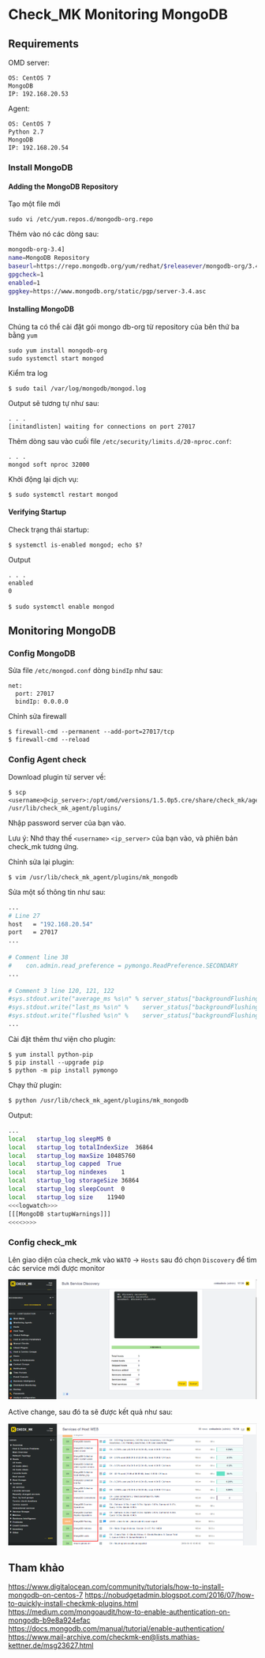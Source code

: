 # Check_MK Monitoring MongoDB 

## Requirements 

OMD server:

	OS: CentOS 7
	MongoDB
	IP: 192.168.20.53

Agent:
	
	OS: CentOS 7
	Python 2.7
	MongoDB
	IP: 192.168.20.54

### Install MongoDB 

#### Adding the MongoDB Repository

Tạo một file mới 

	sudo vi /etc/yum.repos.d/mongodb-org.repo

Thêm vào nó các dòng sau:

```sh
mongodb-org-3.4]
name=MongoDB Repository
baseurl=https://repo.mongodb.org/yum/redhat/$releasever/mongodb-org/3.4/x86_64/
gpgcheck=1
enabled=1
gpgkey=https://www.mongodb.org/static/pgp/server-3.4.asc	
``` 

#### Installing MongoDB

Chúng ta có thể cài đặt gói mongo db-org từ repository của bên thứ ba bằng `yum`

	sudo yum install mongodb-org
	sudo systemctl start mongod

Kiểm tra log 

	$ sudo tail /var/log/mongodb/mongod.log

Output sẽ tương tự như sau:

	. . .
	[initandlisten] waiting for connections on port 27017

Thêm dòng sau vào cuối file `/etc/security/limits.d/20-nproc.conf`:

	. . .
	mongod soft nproc 32000

Khởi động lại dịch vụ:

	$ sudo systemctl restart mongod

#### Verifying Startup

Check trạng thái startup:

	$ systemctl is-enabled mongod; echo $?

Output
	
	. . .
	enabled
	0

	$ sudo systemctl enable mongod

## Monitoring MongoDB

### Config MongoDB

Sửa file `/etc/mongod.conf` dòng `bindIp` như sau:

	net:
	  port: 27017
	  bindIp: 0.0.0.0

Chỉnh sửa firewall

	$ firewall-cmd --permanent --add-port=27017/tcp
	$ firewall-cmd --reload

### Config Agent check

Download plugin từ server về:

	$ scp <username>@<ip_server>:/opt/omd/versions/1.5.0p5.cre/share/check_mk/agents/plugins/mk_mongodb /usr/lib/check_mk_agent/plugins/

Nhập password server của bạn vào.

Lưu ý: Nhớ thay thế `<username>` `<ip_server>` của bạn vào, và phiên bản check_mk tương ứng.

Chỉnh sửa lại plugin:

	$ vim /usr/lib/check_mk_agent/plugins/mk_mongodb

Sửa một số thông tin như sau:

```sh
...
# Line 27
host   = "192.168.20.54"
port   = 27017
...

# Comment line 38
#    con.admin.read_preference = pymongo.ReadPreference.SECONDARY
...

# Comment 3 line 120, 121, 122
#sys.stdout.write("average_ms %s\n" % server_status["backgroundFlushing"]["average_ms"])
#sys.stdout.write("last_ms %s\n" %    server_status["backgroundFlushing"]["last_ms"])
#sys.stdout.write("flushed %s\n" %    server_status["backgroundFlushing"]["flushes"])
...
```

Cài đặt thêm thư viện cho plugin:

	$ yum install python-pip
	$ pip install --upgrade pip
	$ python -m pip install pymongo

Chạy thử plugin:

	$ python /usr/lib/check_mk_agent/plugins/mk_mongodb

Output:

```sh
...
local	startup_log	sleepMS	0
local	startup_log	totalIndexSize	36864
local	startup_log	maxSize	10485760
local	startup_log	capped	True
local	startup_log	nindexes	1
local	startup_log	storageSize	36864
local	startup_log	sleepCount	0
local	startup_log	size	11940
<<<logwatch>>>
[[[MongoDB startupWarnings]]]
<<<<>>>>
```

### Config check_mk

Lên giao diện của check_mk vào `WATO` -> `Hosts` sau đó chọn `Discovery` để tìm các service mới được monitor

<img src="img/22.png">

Active change, sau đó ta sẽ được kết quả như sau:

<img src="img/21.png">





## Tham khảo

https://www.digitalocean.com/community/tutorials/how-to-install-mongodb-on-centos-7
https://nobudgetadmin.blogspot.com/2016/07/how-to-quickly-install-checkmk-plugins.html
https://medium.com/mongoaudit/how-to-enable-authentication-on-mongodb-b9e8a924efac
https://docs.mongodb.com/manual/tutorial/enable-authentication/
https://www.mail-archive.com/checkmk-en@lists.mathias-kettner.de/msg23627.html